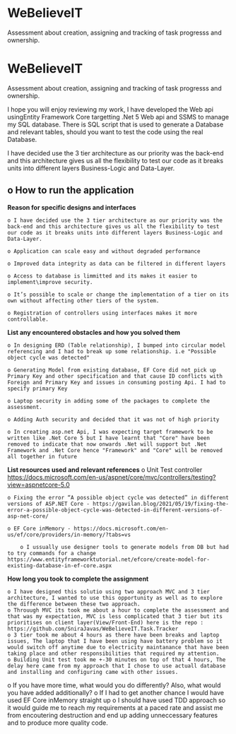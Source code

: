 # WeBelieveIT
Assessment about creation, assigning and tracking of task progresss and ownership.

# WeBelieveIT
Assessment about creation, assigning and tracking of task progresss and ownership.

I hope you will enjoy reviewing my work, I have developed the Web api usingEntity Framework Core targetting .Net 5 Web api and SSMS to manage my SQL database. There is SQL script that is used to generate a Database and relevant tables, should you want to test the code using the real Database.

I have decided use the 3 tier architecture as our priority was the back-end and this architecture gives us all the flexibility to test our code as it breaks units into different layers Business-Logic and Data-Layer.

o How to run the application
  -  


 **Reason for specific designs and interfaces**

   
  	o I have decided use the 3 tier architecture as our priority was the back-end and this architecture gives us all the flexibility to test our code as it breaks units into different layers Business-Logic and Data-Layer.
	
  	o Application can scale easy and without degraded performance
	
  	o Improved data integrity as data can be filtered in different layers
	
  	o Access to database is limmitted and its makes it easier to implement\improve security.
	
  	o It’s possible to scale or change the implementation of a tier on its own without affecting other tiers of the system.
	
  	o Registration of controllers using interfaces makes it more controllable.

  
**List any encountered obstacles and how you solved them**

	o In designing ERD (Table relationship), I bumped into circular model referencing and I had to break up some relationship. i.e "Possible object cycle was detected"
	
	o Generating Model from existing database, EF Core did not pick up Primary Key and other specification and that cause ID conflicts with Foreign and Primary Key and issues in consuming posting Api. I had to specify primary Key
	
	o Laptop security in adding some of the packages to complete the assessment.
	
	o Adding Auth security and decided that it was not of high priority
	
	o In creating asp.net Api, I was expecting target framework to be written like .Net Core 5 but I have learnt that "Core" have been removed to indicate that now onwards .Net will support but .Net Framework and .Net Core hence "Framework" and "Core" will be removed all together in future 
	

**List resources used and relevant references**
	o Unit Test controller https://docs.microsoft.com/en-us/aspnet/core/mvc/controllers/testing?view=aspnetcore-5.0
	
	o Fixing the error “A possible object cycle was detected” in different versions of ASP.NET Core - https://gavilan.blog/2021/05/19/fixing-the-error-a-possible-object-cycle-was-detected-in-different-versions-of-asp-net-core/
	
	o EF Core inMemory - https://docs.microsoft.com/en-us/ef/core/providers/in-memory/?tabs=vs
	
        o I ussually use designer tools to generate models from DB but had to try commands for a change https://www.entityframeworktutorial.net/efcore/create-model-for-existing-database-in-ef-core.aspx
	

**How long you took to complete the assignment**

	o I have designed this solutio using two approach MVC and 3 tier architecture, I wanted to use this opportunity as well as to explore the difference between these two approach.
	o Throuugh MVC its took me about a hour to complete the assessment and that was my expectation, MVC is less complicated that 3 tier but its prioritises on client layer(View/Front-End) here is the repo : https://github.com/SniraJavas/WeBelieveIT.Task.Tracker
	o 3 tier took me about 4 hours as there have been breaks and laptop issues, The laptop that I have been using have battery problem so it would switch off anytime due to electricity maintanance that have been taking place and other responsibilities that required my attention.
	o Building Unit test took me +-30 minutes on top of that 4 hours, The delay here came from my approach that I chose to use actuall database and installing and configuring came with other issues. 
o If you have more time, what would you do differently? Also, what would you have 
added additionally?
	o If I had to get another chance I would have used EF Core inMemory straight up
	o I should have used TDD approach so it would guide me to reach my requirements at a paced rate and assist me from encoutering destruction and end up adding unneccessary features and to produce more quality code.
